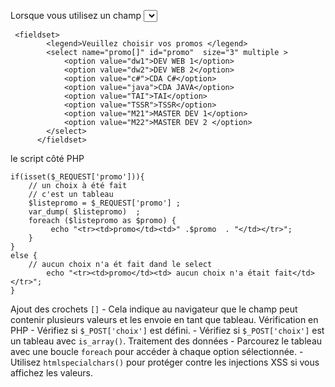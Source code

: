 Lorsque vous utilisez un champ <select> avec multiple, ajoutez des crochets [] à l'attribut name pour indiquer que ce champ envoie un tableau de valeurs.

```
 <fieldset>
        <legend>Veuillez choisir vos promos </legend>
        <select name="promo[]" id="promo"  size="3" multiple >
            <option value="dw1">DEV WEB 1</option>
            <option value="dw2">DEV WEB 2</option>
            <option value="c#">CDA C#</option>
            <option value="java">CDA JAVA</option>
            <option value="TAI">TAI</option>
            <option value="TSSR">TSSR</option>
            <option value="M21">MASTER DEV 1</option>
            <option value="M22">MASTER DEV 2 </option>
        </select>
      </fieldset>
```

le script côté PHP

```
if(isset($_REQUEST['promo'])){
    // un choix à été fait
    // c'est un tableau
    $listepromo = $_REQUEST['promo'] ;
    var_dump( $listepromo)  ;
    foreach ($listepromo as $promo) {
         echo "<tr><td>promo</td><td>" .$promo  . "</td></tr>";
    }
}
else {
    // aucun choix n'a ét fait dand le select
        echo "<tr><td>promo</td><td> aucun choix n'a était fait</td></tr>";
}
```
Ajout des crochets `[]`
    - Cela indique au navigateur que le champ peut contenir plusieurs valeurs et les envoie en tant que tableau.
Vérification en PHP
    - Vérifiez si `$_POST['choix']` est défini.
    - Vérifiez si `$_POST['choix']` est un tableau avec `is_array()`.
Traitement des données
    - Parcourez le tableau avec une boucle `foreach` pour accéder à chaque option sélectionnée.
    - Utilisez `htmlspecialchars()` pour protéger contre les injections XSS si vous affichez les valeurs.

